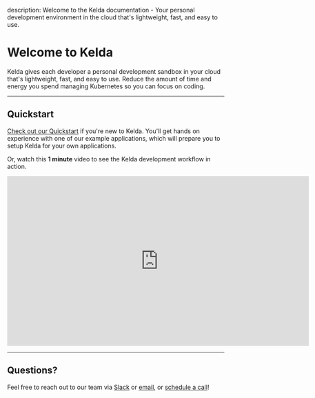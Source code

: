 description: Welcome to the Kelda documentation - Your personal development environment in the cloud that's lightweight, fast, and easy to use.

# Welcome to Kelda

Kelda gives each developer a personal development sandbox in your cloud that's
lightweight, fast, and easy to use.  Reduce the amount of time and energy you
spend managing Kubernetes so you can focus on coding.

---

## **Quickstart**

[Check out our Quickstart](./quickstart) if you're new to Kelda. You'll
get hands on experience with one of our example applications, which will
prepare you to setup Kelda for your own applications.

Or, watch this **1 minute** video to see the Kelda development workflow in action.

<iframe width="700" height="394" src="https://www.youtube.com/embed/cSRUTSBiIPY" frameborder="0" allow="accelerometer; autoplay; encrypted-media; gyroscope; picture-in-picture" allowfullscreen></iframe>

---

## **Questions?**

Feel free to reach out to our team via [Slack](http://slack.kelda.io) or
[email](/contact), or
[schedule a call](https://calendly.com/kelda-ethan/meeting-with-ethan)!
